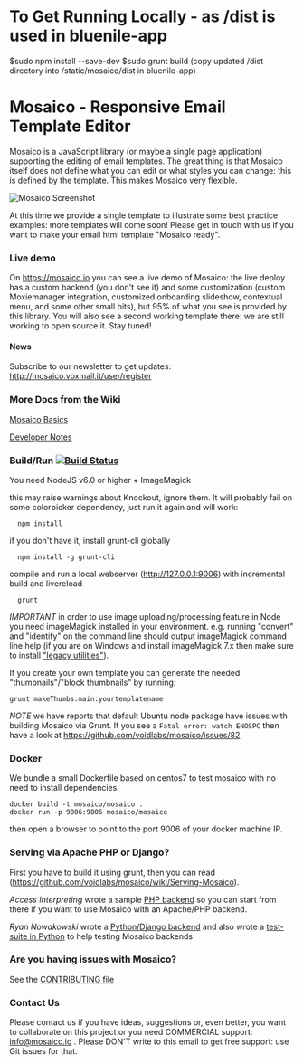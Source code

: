 # To Get Running Locally - as /dist is used in bluenile-app

$sudo npm install --save-dev
$sudo grunt build
(copy updated /dist directory into /static/mosaico/dist in bluenile-app) 

# Mosaico - Responsive Email Template Editor

Mosaico is a JavaScript library (or maybe a single page application) supporting the editing of email templates.
The great thing is that Mosaico itself does not define what you can edit or what styles you can change: this is defined by the template. This makes Mosaico very flexible.


![Mosaico Screenshot](res/img/screenshot.png)


At this time we provide a single template to illustrate some best practice examples: more templates will come soon! Please get in touch with us if you want to make your email html template "Mosaico ready".

### Live demo
On https://mosaico.io you can see a live demo of Mosaico: the live deploy has a custom backend (you don't see it) and some customization (custom Moxiemanager integration, customized onboarding slideshow, contextual menu, and some other small bits), but 95% of what you see is provided by this library. You will also see a second working template there: we are still working to open source it. Stay tuned!

#### News

Subscribe to our newsletter to get updates: http://mosaico.voxmail.it/user/register

### More Docs from the Wiki

[Mosaico Basics](https://github.com/voidlabs/mosaico/wiki)

[Developer Notes](https://github.com/voidlabs/mosaico/wiki/Developers)

### Build/Run  [![Build Status](https://travis-ci.org/voidlabs/mosaico.svg)](https://travis-ci.org/voidlabs/mosaico)

You need NodeJS v6.0 or higher + ImageMagick

this may raise warnings about Knockout, ignore them. It will probably fail on some colorpicker dependency, just run it again and will work:
```
  npm install
```
if you don't have it, install grunt-cli globally
```
  npm install -g grunt-cli
```
compile and run a local webserver (http://127.0.0.1:9006) with incremental build and livereload
```
  grunt
```
*IMPORTANT* in order to use image uploading/processing feature in Node you need imageMagick installed in your environment.
e.g. running "convert" and "identify" on the command line should output imageMagick command line help (if you are on Windows and install imageMagick 7.x then make sure to install ["legacy utilities"](https://github.com/aheckmann/gm/issues/559)).

If you create your own template you can generate the needed "thumbnails"/"block thumbnails" by running:
```
grunt makeThumbs:main:yourtemplatename
```

*NOTE* we have reports that default Ubuntu node package have issues with building Mosaico via Grunt. If you see a ```Fatal error: watch ENOSPC``` then have a look at https://github.com/voidlabs/mosaico/issues/82

### Docker

We bundle a small Dockerfile based on centos7 to test mosaico with no need to install dependencies.
```
docker build -t mosaico/mosaico .
docker run -p 9006:9006 mosaico/mosaico
```
then open a browser to point to the port 9006 of your docker machine IP.

### Serving via Apache PHP or Django?
First you have to build it using grunt, then you can read (https://github.com/voidlabs/mosaico/wiki/Serving-Mosaico).

*Access Interpreting* wrote a sample [PHP backend](https://github.com/ainterpreting/mosaico-php-backend) so you can start from there if you want to use Mosaico with an Apache/PHP backend.

*Ryan Nowakowski* wrote a [Python/Django backend](https://github.com/tubaman/django-mosaic) and also wrote a [test-suite in Python](https://github.com/tubaman/mosaico-server-tests) to help testing Mosaico backends

### Are you having issues with Mosaico?

See the [CONTRIBUTING file](https://github.com/voidlabs/mosaico/blob/master/CONTRIBUTING.md)

### Contact Us

Please contact us if you have ideas, suggestions or, even better, you want to collaborate on this project or you need COMMERCIAL support: info@mosaico.io . Please DON'T write to this email to get free support: use Git issues for that.
